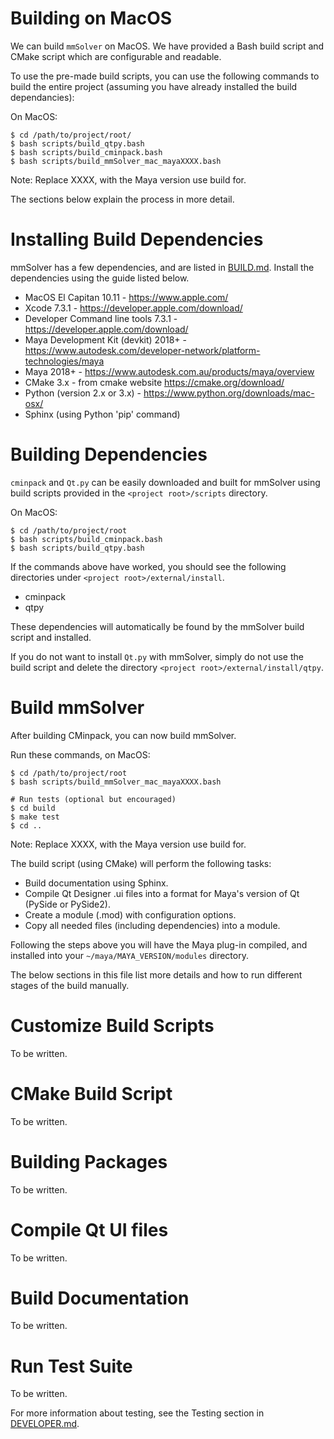 # Building on MacOS

We can build `mmSolver` on MacOS. We have provided a Bash build script
and CMake script which are configurable and readable.

To use the pre-made build scripts, you can use the following commands
to build the entire project (assuming you have already installed the
build dependancies):

On MacOS:
```commandline
$ cd /path/to/project/root/
$ bash scripts/build_qtpy.bash
$ bash scripts/build_cminpack.bash
$ bash scripts/build_mmSolver_mac_mayaXXXX.bash
```

Note: Replace XXXX, with the Maya version use build for.

The sections below explain the process in more detail.

# Installing Build Dependencies

mmSolver has a few dependencies, and are listed in
[BUILD.md](https://github.com/david-cattermole/mayaMatchMoveSolver/blob/master/BUILD.md#dependencies).
Install the dependencies using the guide listed below.

- MacOS El Capitan 10.11 - https://www.apple.com/
- Xcode 7.3.1 - https://developer.apple.com/download/
- Developer Command line tools 7.3.1 - https://developer.apple.com/download/
- Maya Development Kit (devkit) 2018+ - https://www.autodesk.com/developer-network/platform-technologies/maya
- Maya 2018+ - https://www.autodesk.com.au/products/maya/overview
- CMake 3.x - from cmake website https://cmake.org/download/
- Python (version 2.x or 3.x) - https://www.python.org/downloads/mac-osx/
- Sphinx (using Python 'pip' command)

# Building Dependencies

`cminpack` and `Qt.py` can be easily downloaded and built
for mmSolver using build scripts provided in the `<project
root>/scripts` directory.

On MacOS:
```commandline
$ cd /path/to/project/root
$ bash scripts/build_cminpack.bash
$ bash scripts/build_qtpy.bash
```

If the commands above have worked, you should see the following
directories under `<project root>/external/install`.

- cminpack
- qtpy

These dependencies will automatically be found by the mmSolver build
script and installed.

If you do not want to install `Qt.py` with mmSolver, simply do not use
the build script and delete the directory `<project
root>/external/install/qtpy`.

# Build mmSolver

After building CMinpack, you can now build mmSolver. 

Run these commands, on MacOS:
```commandline
$ cd /path/to/project/root
$ bash scripts/build_mmSolver_mac_mayaXXXX.bash

# Run tests (optional but encouraged)
$ cd build
$ make test
$ cd ..
```

Note: Replace XXXX, with the Maya version use build for.

The build script (using CMake) will perform the following tasks:
- Build documentation using Sphinx.
- Compile Qt Designer .ui files into a format for Maya's version of
  Qt (PySide or PySide2).
- Create a module (.mod) with configuration options.
- Copy all needed files (including dependencies) into a module.

Following the steps above you will have the Maya plug-in compiled, and
installed into your `~/maya/MAYA_VERSION/modules` directory.

The below sections in this file list more details and how to run
different stages of the build manually.

# Customize Build Scripts

To be written.

# CMake Build Script

To be written.

# Building Packages

To be written.

# Compile Qt UI files

To be written.

# Build Documentation

To be written.

# Run Test Suite

To be written.

For more information about testing, see the Testing section in
[DEVELOPER.md](https://github.com/david-cattermole/mayaMatchMoveSolver/blob/master/DEVELOPER.md).
